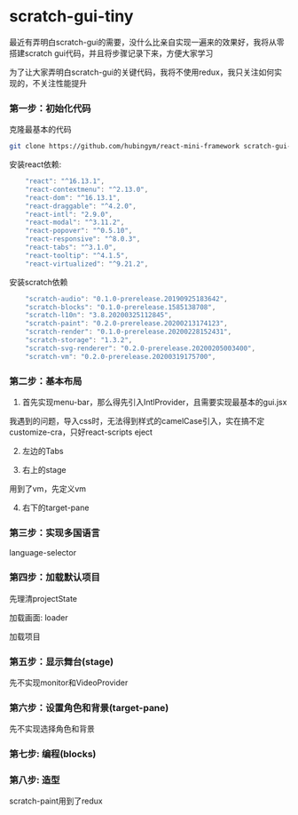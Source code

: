 # scratch-gui-tiny
最近有弄明白scratch-gui的需要，没什么比亲自实现一遍来的效果好，我将从零搭建scratch gui代码，并且将步骤记录下来，方便大家学习

为了让大家弄明白scratch-gui的关键代码，我将不使用redux，我只关注如何实现的，不关注性能提升



### 第一步：初始化代码

克隆最基本的代码

```bash
git clone https://github.com/hubingym/react-mini-framework scratch-gui-tiny
```

安装react依赖:

```javascript
    "react": "^16.13.1",
    "react-contextmenu": "^2.13.0",
    "react-dom": "^16.13.1",
    "react-draggable": "^4.2.0",
    "react-intl": "2.9.0",
    "react-modal": "^3.11.2",
    "react-popover": "^0.5.10",
    "react-responsive": "^8.0.3",
    "react-tabs": "^3.1.0",
    "react-tooltip": "^4.1.5",
    "react-virtualized": "^9.21.2",
```

安装scratch依赖

```javascript
    "scratch-audio": "0.1.0-prerelease.20190925183642",
    "scratch-blocks": "0.1.0-prerelease.1585138708",
    "scratch-l10n": "3.8.20200325112845",
    "scratch-paint": "0.2.0-prerelease.20200213174123",
    "scratch-render": "0.1.0-prerelease.20200228152431",
    "scratch-storage": "1.3.2",
    "scratch-svg-renderer": "0.2.0-prerelease.20200205003400",
    "scratch-vm": "0.2.0-prerelease.20200319175700",
```



### 第二步：基本布局

1) 首先实现menu-bar，那么得先引入IntlProvider，且需要实现最基本的gui.jsx

我遇到的问题，导入css时，无法得到样式的camelCase引入，实在搞不定customize-cra，只好react-scripts eject

2) 左边的Tabs

3) 右上的stage

用到了vm，先定义vm

4) 右下的target-pane



### 第三步：实现多国语言

language-selector



### 第四步：加载默认项目

先理清projectState

加载画面: loader

加载项目



### 第五步：显示舞台(stage)

先不实现monitor和VideoProvider



### 第六步：设置角色和背景(target-pane)

先不实现选择角色和背景



### 第七步: 编程(blocks)



### 第八步: 造型

scratch-paint用到了redux







